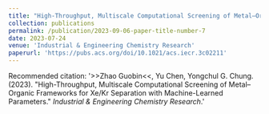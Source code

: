 ```yaml
---
title: "High-Throughput, Multiscale Computational Screening of Metal–Organic Frameworks for Xe/Kr Separation with Machine-Learned Parameters"
collection: publications
permalink: /publication/2023-09-06-paper-title-number-7
date: 2023-07-24
venue: 'Industrial & Engineering Chemistry Research'
paperurl: 'https://pubs.acs.org/doi/10.1021/acs.iecr.3c02211'
---
```


Recommended citation: '>>Zhao Guobin<<, Yu Chen, Yongchul G. Chung. (2023). &quot;High-Throughput, Multiscale Computational Screening of Metal–Organic Frameworks for Xe/Kr Separation with Machine-Learned Parameters.&quot; <i>Industrial & Engineering Chemistry Research</i>.'
